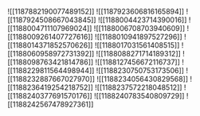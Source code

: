 ![[1187882190077489152]]
![[1187923606816165894]]
![[1187924508667043845]]
![[1188004423714390016]]
![[1188004711107969024]]
![[1188006708703940609]]
![[1188009261407727616]]
![[1188010941897527296]]
![[1188014371852570626]]
![[1188017031561408515]]
![[1188060958972731392]]
![[1188088271714189312]]
![[1188098763421814786]]
![[1188127456672116737]]
![[1188229811564498944]]
![[1188230750753173506]]
![[1188232887667027970]]
![[1188234056430829568]]
![[1188236419254218752]]
![[1188237572218048512]]
![[1188240377691570176]]
![[1188240783540809729]]
![[1188242567478927361]]
